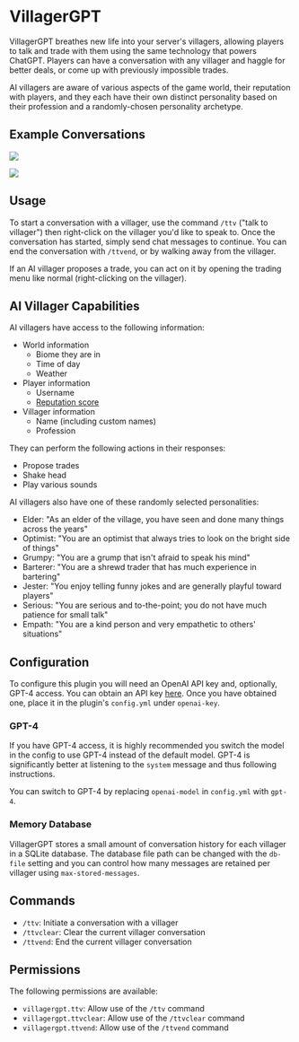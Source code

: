 # VillagerGPT

VillagerGPT breathes new life into your server's villagers, allowing players to talk and trade with them using the same technology that powers ChatGPT. Players can have a conversation with any villager and haggle for better deals, or come up with previously impossible trades.

AI villagers are aware of various aspects of the game world, their reputation with players, and they each have their own distinct personality based on their profession and a randomly-chosen personality archetype.

## Example Conversations

![](https://cdn.modrinth.com/data/HQ2FTKZf/images/57fca3de995cff548867bc49aa507e554c71d93d.png)

![](https://cdn.modrinth.com/data/HQ2FTKZf/images/2c68579ab81cf4ef25c63bb5b2b11373dba69cda.jpeg)

## Usage

To start a conversation with a villager, use the command `/ttv` ("talk to villager") then right-click on the villager you'd like to speak to. Once the conversation has started, simply send chat messages to continue. You can end the conversation with `/ttvend`, or by walking away from the villager.

If an AI villager proposes a trade, you can act on it by opening the trading menu like normal (right-clicking on the villager).

## AI Villager Capabilities

AI villagers have access to the following information:

- World information
  - Biome they are in
  - Time of day
  - Weather
- Player information
  - Username
  - [Reputation score](https://minecraft.fandom.com/wiki/Villager#Gossiping)
- Villager information
  - Name (including custom names)
  - Profession

They can perform the following actions in their responses:

- Propose trades
- Shake head
- Play various sounds

AI villagers also have one of these randomly selected personalities:

- Elder: "As an elder of the village, you have seen and done many things across the years"
- Optimist: "You are an optimist that always tries to look on the bright side of things"
- Grumpy: "You are a grump that isn't afraid to speak his mind"
- Barterer: "You are a shrewd trader that has much experience in bartering"
- Jester: "You enjoy telling funny jokes and are generally playful toward players"
- Serious: "You are serious and to-the-point; you do not have much patience for small talk"
- Empath: "You are a kind person and very empathetic to others' situations"

## Configuration

To configure this plugin you will need an OpenAI API key and, optionally, GPT-4 access. You can obtain an API key [here](https://platform.openai.com/). Once you have obtained one, place it in the plugin's `config.yml` under `openai-key`.

### GPT-4

If you have GPT-4 access, it is highly recommended you switch the model in the config to use GPT-4 instead of the default model. GPT-4 is significantly better at listening to the `system` message and thus following instructions.

You can switch to GPT-4 by replacing `openai-model` in `config.yml` with `gpt-4`.

### Memory Database

VillagerGPT stores a small amount of conversation history for each villager in a
SQLite database. The database file path can be changed with the `db-file`
setting and you can control how many messages are retained per villager using
`max-stored-messages`.

## Commands

- `/ttv`: Initiate a conversation with a villager
- `/ttvclear`: Clear the current villager conversation
- `/ttvend`: End the current villager conversation

## Permissions

The following permissions are available:

- `villagergpt.ttv`: Allow use of the `/ttv` command
- `villagergpt.ttvclear`: Allow use of the `/ttvclear` command
- `villagergpt.ttvend`: Allow use of the `/ttvend` command